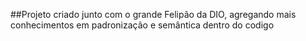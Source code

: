 ##Projeto criado junto com o grande Felipão da DIO, agregando mais conhecimentos em padronização e semântica dentro do codigo
